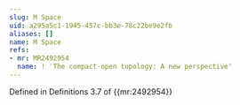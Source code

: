 ```yaml
---
slug: M Space
uid: a295a5c1-1945-457c-bb3e-78c22be9e2fb
aliases: []
name: M Space
refs:
- mr: MR2492954
  name: ! 'The compact-open topology: A new perspective'
---
```

Defined in Definitions 3.7 of {{mr:2492954}}
